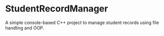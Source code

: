 # StudentRecordManager
A simple console-based C++ project to manage student records using file handling and OOP.
